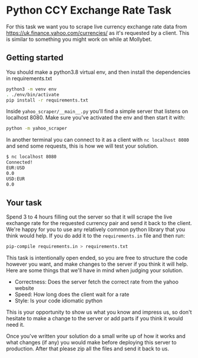 # Python CCY Exchange Rate Task

For this task we want you to scrape live currency exchange rate data from
https://uk.finance.yahoo.com/currencies/ as it's requested by a client. This is
similar to something you might work on while at Mollybet.

## Getting started

You should make a python3.8 virtual env, and then install the dependencies in requirements.txt

```bash
python3 -m venv env
. ./env/bin/activate
pip install -r requirements.txt
```

Inside `yahoo_scraper/__main__.py` you'll find a simple server that listens on
localhost 8080. Make sure you've activated the env and then start it with:

```bash
python -m yahoo_scraper
```

In another terminal you can connect to it as a client with `nc localhost 8080`
and send some requests, this is how we will test your solution.

```bash
$ nc localhost 8080
Connected!
EUR:USD
0.0
USD:EUR
0.0
```

## Your task

Spend 3 to 4 hours filling out the server so that it will scrape the live
exchange rate for the requested currency pair and send it back to the client.
We're happy for you to use any relatively common python library that you think
would help. If you do add it to the `requirements.in` file and then run:

```bash
pip-compile requirements.in > requirements.txt
```

This task is intentionally open ended, so you are free to structure the code
however you want, and make changes to the server if you think it will help.
Here are some things that we'll have in mind when judging your solution.

* Correctness: Does the server fetch the correct rate from the yahoo website
* Speed: How long does the client wait for a rate
* Style: Is your code idiomatic python

This is your opportunity to show us what you know and impress us, so don't
hesitate to make a change to the server or add parts if you think it would need
it. 

Once you've written your solution do a small write up of how it works and what
changes (if any) you would make before deploying this server to production.
After that please zip all the files and send it back to us.
    
    




